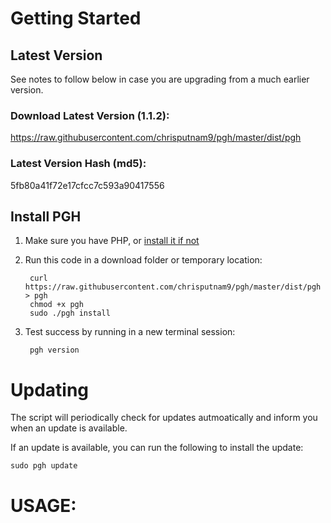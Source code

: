 # Getting Started

## Latest Version
See notes to follow below in case you are upgrading from a much earlier version.

### Download Latest Version (1.1.2):
https://raw.githubusercontent.com/chrisputnam9/pgh/master/dist/pgh

### Latest Version Hash (md5):
5fb80a41f72e17cfcc7c593a90417556

## Install PGH
1. Make sure you have PHP, or [install it if not](http://php.net/manual/en/install.php)

2. Run this code in a download folder or temporary location:

        curl https://raw.githubusercontent.com/chrisputnam9/pgh/master/dist/pgh > pgh
        chmod +x pgh
        sudo ./pgh install

3. Test success by running in a new terminal session:

        pgh version

# Updating
The script will periodically check for updates autmoatically and inform you when an update is
available.

If an update is available, you can run the following to install the update:

    sudo pgh update

# USAGE:

